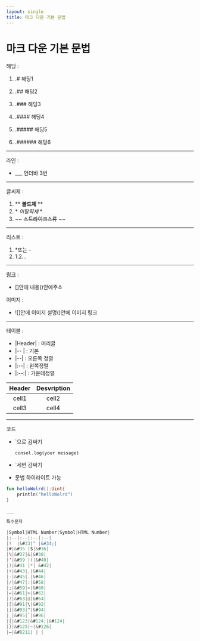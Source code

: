 ```yaml
---
layout: single
title: 마크 다운 기본 문법
---
```


# 마크 다운 기본 문법

해딩 :
1. .# 해딩1

2. .## 해딩2

3. .### 해딩3

4. .#### 해딩4

5. .##### 해딩5

6. .###### 해딩6


___


라인 :
- ___ 언더바 3번 


___


글씨체 :

1. &#42;&#42; **볼드체** &#42;&#42;
2. &#42; *이탈릭체* &#42;
3. &#126;&#126; ~~스트라이크스류~~ &#126;&#126;


___


리스트 :
1. *또는 -
2. 1.2... 


 ___
 
 
 [링크](alswn2348.github.io) : 
 - []안에 내용()안에주소 

 이미지 :
 - ![]안에 이미지 설명()안에 이미지 링크


 ___
 
 
테이블 :
- 	&#124;Header&#124; : 머리글 
- 	&#124;--	&#124; : 기본
- 	&#124;--&#124; : 오른쪽 정렬 
- 	&#124;:--&#124; : 왼쪽정렬
- 	&#124;:--:&#124; : 가운데정렬

|Header|Desvription|
|:--:|:--:|
|cell1|cell2|
|cell3|cell4|


___


코드
-  `으로 감싸기

    `consol.log(your message)`
- `세번 감싸기
- 문법 하이라이트 가능


```kotlin
fun helloWolrd():Uint{
    println("helloWolrd")
}

___

특수문자

|Symbol|HTML Number|Symbol|HTML Number|
|:--|:--|:--|:--|
|!  |&#33|"	|&#34;|
|#|&#35	|$|&#36|
|%|&#37|&|&#38|
|'|&#39	|(|&#40|
|)|&#41	|*|	&#42|
|+|&#43|,|&#44|
|-|&#45|.|&#46|
|/|&#47|:|&#58|
|;|&#59|<|&#60|
|=|&#61|>|&#62|	
|?|&#63|@|&#64|	 	
|[|&#91|\|&#92| 
|]|&#93|^|&#94|	
|_|&#95|`|&#96|	 
|{|&#123|&#124;|&#124|	 
|}|&#125|~|&#126|	 	
|–|&#8211| | |
